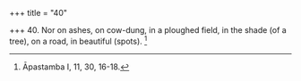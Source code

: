 +++
title = "40"

+++
40. Nor on ashes, on cow-dung, in a ploughed field, in the shade (of a tree), on a road, in beautiful (spots). [^30] 


[^30]:  Āpastamba I, 11, 30, 16-18.
